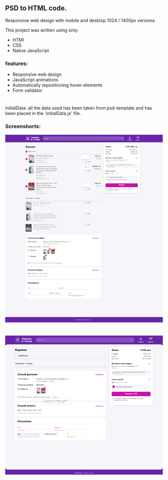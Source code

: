 ## PSD to HTML code.
Responsive web design with mobile and desktop 1024 / 1400px versions

This project was written using only:

- HTMl
- CSS
- Native JavaScript 

### features:

- Responsive web design
- JavaScript animations
- Automatically repositioning hover-elements
- Form validator

#

initialData: all the data used has been taken from psd-template
and has been placed in the 'initialData.js' file.

### Screenshorts:

![tovaryITochka](/Screenshots/tovaryITochka.png)

#

![tovaryITochkaCollapsed](/Screenshots/tovaryITochkaCollaped.png)

